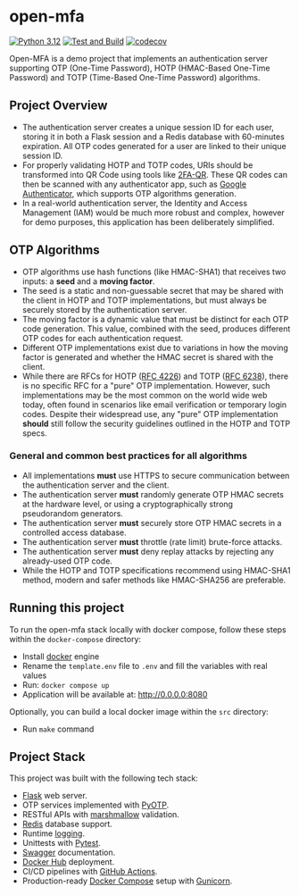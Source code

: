 # open-mfa
[![Python 3.12](https://img.shields.io/badge/python-3.12-success.svg)](https://www.python.org/downloads/release/python-3121/)
[![Test and Build](https://github.com/rodzera/open-mfa/actions/workflows/test_and_build.yml/badge.svg?branch=master)](https://github.com/rodzera/open-mfa/actions/workflows/test_and_build.yml) 
[![codecov](https://codecov.io/gh/rodzera/open-mfa/graph/badge.svg?token=98ORTRBHN5)](https://codecov.io/gh/rodzera/open-mfa)

Open-MFA is a demo project that implements an authentication server supporting OTP (One-Time Password), HOTP (HMAC-Based One-Time Password) and TOTP (Time-Based One-Time Password) algorithms. 

## Project Overview

* The authentication server creates a unique session ID for each user, storing it in both a Flask session and a Redis database with 60-minutes expiration. All OTP codes generated for a user are linked to their unique session ID.
* For properly validating HOTP and TOTP codes, URIs should be transformed into QR Code using tools like [2FA-QR](https://stefansundin.github.io/2fa-qr). These QR codes can then be scanned with any authenticator app, such as [Google Authenticator](https://play.google.com/store/apps/details?id=com.google.android.apps.authenticator2), which supports OTP algorithms generation.
* In a real-world authentication server, the Identity and Access Management (IAM) would be much more robust and complex, however for demo purposes, this application has been deliberately simplified.

## OTP Algorithms

* OTP algorithms use hash functions (like HMAC-SHA1) that receives two inputs: a **seed** and a **moving factor**.
* The seed is a static and non-guessable secret that may be shared with the client in HOTP and TOTP implementations, but must always be securely stored by the authentication server. 
* The moving factor is a dynamic value that must be distinct for each OTP code generation. This value, combined with the seed, produces different OTP codes for each authentication request.
* Different OTP implementations exist due to variations in how the moving factor is generated and whether the HMAC secret is shared with the client.
* While there are RFCs for HOTP ([RFC 4226](https://datatracker.ietf.org/doc/html/rfc4226)) and TOTP ([RFC 6238](https://datatracker.ietf.org/doc/html/rfc6238)), there is no specific RFC for a "pure" OTP implementation. However, such implementations may be the most common on the world wide web today, often found in scenarios like email verification or temporary login codes. Despite their widespread use, any "pure" OTP implementation **should** still follow the security guidelines outlined in the HOTP and TOTP specs.

### General and common best practices for all algorithms

* All implementations **must** use HTTPS to secure communication between the authentication server and the client.
* The authentication server **must** randomly generate OTP HMAC secrets at the hardware level, or using a cryptographically strong pseudorandom generators.
* The authentication server **must** securely store OTP HMAC secrets in a controlled access database.
* The authentication server **must** throttle (rate limit) brute-force attacks.
* The authentication server **must** deny replay attacks by rejecting any already-used OTP code.
* While the HOTP and TOTP specifications recommend using HMAC-SHA1 method, modern and safer methods like HMAC-SHA256 are preferable.

## Running this project

To run the open-mfa stack locally with docker compose, follow these steps within the `docker-compose` directory:
* Install [docker](https://docs.docker.com/engine/install/) engine
* Rename the `template.env` file to `.env` and fill the variables with real values
* Run: `docker compose up`
* Application will be available at: http://0.0.0.0:8080

Optionally, you can build a local docker image within the `src` directory:
* Run `make` command

## Project Stack

This project was built with the following tech stack:

- [Flask](https://flask.palletsprojects.com/en/stable/) web server. 
- OTP services implemented with [PyOTP](https://github.com/pyauth/pyotp).
- RESTful APIs with [marshmallow](https://flask-marshmallow.readthedocs.io/en/latest/) validation.
- [Redis](https://hub.docker.com/_/redis) database support.
- Runtime [logging](https://docs.python.org/3.12/library/logging).
- Unittests with [Pytest](https://docs.pytest.org/en/7.4.x/).
- [Swagger](https://github.com/flasgger/flasgger) documentation.
- [Docker Hub](https://docs.docker.com/docker-hub/) deployment.
- CI/CD pipelines with [GitHub Actions](https://docs.github.com/en/actions).
- Production-ready [Docker Compose](https://docs.docker.com/compose/) setup with [Gunicorn](https://gunicorn.org/).
